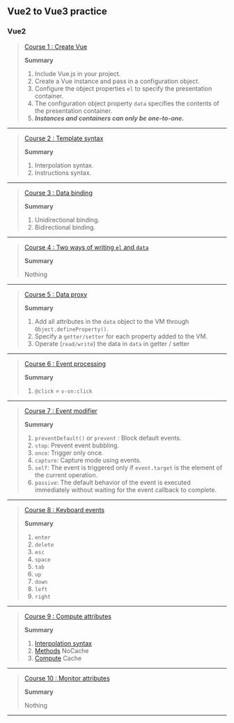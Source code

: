 ## Vue2 to Vue3 practice

### Vue2
> [Course 1 : Create Vue](LD_01/index.html)
> 
> **Summary**
> 
> 1. Include Vue.js in your project.
> 2. Create a Vue instance and pass in a configuration object.
> 3. Configure the object properties `el` to specify the presentation container.
> 4. The configuration object property `data` specifies the contents of the presentation container.
> 5. **_Instances and containers can only be one-to-one._**
---

> [Course 2 : Template syntax](LD_02/index.html)
> 
> **Summary**
> 
> 1. Interpolation syntax.
> 2. Instructions syntax.
---

> [Course 3 : Data binding](LD_03/index.html)
> 
> **Summary**
> 
> 1. Unidirectional binding.
> 2. Bidirectional binding.
---

> [Course 4 : Two ways of writing `el` and `data`](LD_04/index.html)
> 
> **Summary**
> 
> Nothing

---

> [Course 5 : Data proxy](LD_05/index.html)
> 
> **Summary**
> 
> 1. Add all attributes in the `data` object to the VM through `Object.defineProperty()`.
> 2. Specify a `getter/setter` for each property added to the VM.
> 3. Operate (`read/write`) the data in `data` in getter / setter
---

>[Course 6 : Event processing](LD_06/index.html)
> 
> **Summary**
> 
> 1. `@click` = `v-on:click`
---

>[Course 7 : Event modifier](LD_07/index.html)
> 
> **Summary**
> 
> 1. `preventDefault()` or `prevent` : Block default events.
> 2. `stop`: Prevent event bubbling.
> 3. `once`: Trigger only once.
> 4. `capture`: Capture mode using events.
> 5. `self`: The event is triggered only if `event.target` is the element of the current operation.
> 6. `passive`: The default behavior of the event is executed immediately without waiting for the event callback to complete.
---

>[Course 8 : Keyboard events](LD_08/index.html)
> 
> **Summary**
> 
> 1. `enter`
> 2. `delete`
> 3. `esc`
> 4. `space`
> 5. `tab`
> 6. `up`
> 7. `down`
> 8. `left`
> 9. `right`
---

>[Course 9 : Compute attributes](LD_09/index.html)
> 
> **Summary**
>
> 1. [Interpolation syntax](LD_09/index.html)
> 2. [Methods](LD_09/methods.html) NoCache
> 3. [Compute](LD_09/compute.html) Cache
---

>[Course 10 : Monitor attributes](LD_10/index.html)
>
> **Summary**
>
> Nothing
---
